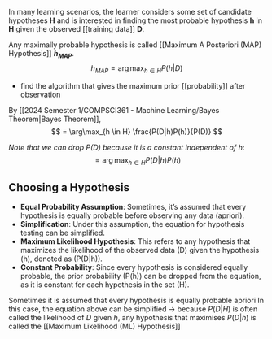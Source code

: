 In many learning scenarios, the learner considers some set of candidate hypotheses **H** and is interested in finding the most probable hypothesis **h** in **H** given the observed [[training data]] **D**.

Any maximally probable hypothesis is called [[Maximum A Posteriori (MAP) Hypothesis]] **$h_{MAP}$**.
$$
h_{MAP} = \arg\max_{h \in H} P(h|D)
$$
- find the algorithm that gives the maximum prior [[probability]] after observation


By [[2024 Semester 1/COMPSCI361 - Machine Learning/Bayes Theorem|Bayes Theorem]],
$$
= \arg\max_{h \in H} \frac{P(D|h)P(h)}{P(D)}
$$

*Note that we can drop $P(D)$ because it is a constant independent of $h$*:
$$
= \arg\max_{h \in H} {P(D|h)P(h)}
$$
## Choosing a Hypothesis

- **Equal Probability Assumption**: Sometimes, it’s assumed that every hypothesis is equally probable before observing any data (apriori).
- **Simplification**: Under this assumption, the equation for hypothesis testing can be simplified.
- **Maximum Likelihood Hypothesis**: This refers to any hypothesis that maximizes the likelihood of the observed data (D) given the hypothesis (h), denoted as (P(D|h)).
- **Constant Probability**: Since every hypothesis is considered equally probable, the prior probability (P(h)) can be dropped from the equation, as it is constant for each hypothesis in the set (H).

Sometimes it is assumed that every hypothesis is equally probable apriori
In this case, the equation above can be simplified $\rightarrow$ because $P(D|H)$ is often called the likelihood of $D$ given $h$, any hypothesis that maximises $P(D|h)$ is called the [[Maximum Likelihood (ML) Hypothesis]]
